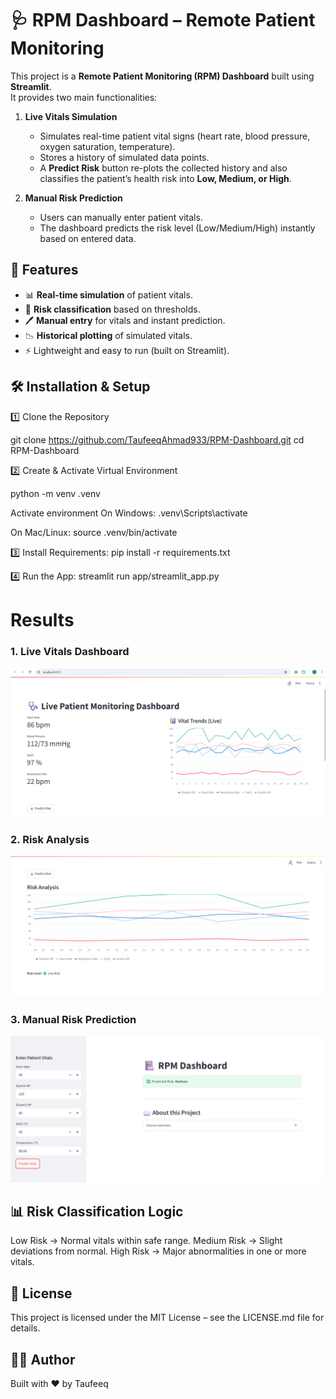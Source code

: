 # 🩺 RPM Dashboard – Remote Patient Monitoring

This project is a **Remote Patient Monitoring (RPM) Dashboard** built using **Streamlit**.  
It provides two main functionalities:  

1. **Live Vitals Simulation**  
   - Simulates real-time patient vital signs (heart rate, blood pressure, oxygen saturation, temperature).  
   - Stores a history of simulated data points.  
   - A **Predict Risk** button re-plots the collected history and also classifies the patient’s health risk into **Low, Medium, or High**.  

2. **Manual Risk Prediction**  
   - Users can manually enter patient vitals.  
   - The dashboard predicts the risk level (Low/Medium/High) instantly based on entered data.  



## 🚀 Features

- 📊 **Real-time simulation** of patient vitals.  
- 🔮 **Risk classification** based on thresholds.  
- 🖊️ **Manual entry** for vitals and instant prediction.  
- 📉 **Historical plotting** of simulated vitals.  
- ⚡ Lightweight and easy to run (built on Streamlit).  




## 🛠️ Installation & Setup

1️⃣ Clone the Repository

git clone https://github.com/TaufeeqAhmad933/RPM-Dashboard.git
cd RPM-Dashboard


2️⃣ Create & Activate Virtual Environment

python -m venv .venv

Activate environment
On Windows:
.venv\Scripts\activate

On Mac/Linux:
source .venv/bin/activate

3️⃣ Install Requirements:
pip install -r requirements.txt

4️⃣ Run the App:
streamlit run app/streamlit_app.py

# Results



### 1. Live Vitals Dashboard
![Live Vitals](images/live.png)

### 2. Risk Analysis
![Risk Analysis](images/Risk.png)

### 3. Manual Risk Prediction
![Manual Prediction](images/manual.png)


## 📊 Risk Classification Logic

Low Risk → Normal vitals within safe range.
Medium Risk → Slight deviations from normal.
High Risk → Major abnormalities in one or more vitals.

## 📜 License

This project is licensed under the MIT License – see the LICENSE.md
 file for details.

## 👨‍💻 Author

Built with ❤️ by Taufeeq
